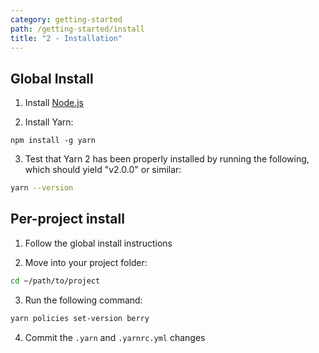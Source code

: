 ```yaml
---
category: getting-started
path: /getting-started/install
title: "2 - Installation"
---
```


## Global Install

1. Install [Node.js](https://nodejs.org/en/download/)

2. Install Yarn:

```
npm install -g yarn
```

3. Test that Yarn 2 has been properly installed by running the following, which should yield "v2.0.0" or similar:

```bash
yarn --version
```

## Per-project install

1. Follow the global install instructions

2. Move into your project folder:

```bash
cd ~/path/to/project
```

3. Run the following command:

```bash
yarn policies set-version berry
```

4. Commit the `.yarn` and `.yarnrc.yml` changes

